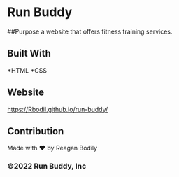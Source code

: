 # Run Buddy

##Purpose
a website that offers fitness training services.

## Built With
*HTML
*CSS

## Website
https://Rbodil.github.io/run-buddy/

## Contribution
Made with ❤️ by Reagan Bodily

### ©️2022 Run Buddy, Inc 
